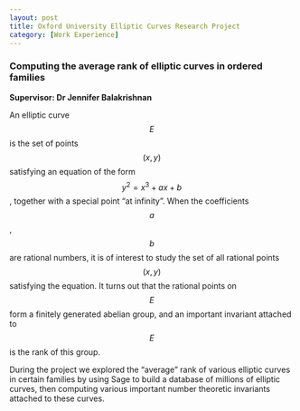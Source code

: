```yaml
---
layout: post
title: Oxford University Elliptic Curves Research Project
category: [Work Experience]
---
```


### Computing the average rank of elliptic curves in ordered families

<strong>Supervisor: Dr Jennifer Balakrishnan</strong>

An elliptic curve $$ E $$ is the set of points $$ (x, y) $$ satisfying an equation of the form $$ y^2 = x^3 + ax + b $$, together with a special point “at infinity”. When the coefficients $$ a $$, $$ b $$ are rational numbers, it is of interest to study the set of all rational points $$ (x, y) $$ satisfying the equation. It turns out that the rational points on $$ E $$ form a finitely generated abelian group, and an important invariant attached to $$ E $$ is the rank of this group.
<!--excerpt ends here-->
During the project we explored the “average” rank of various elliptic curves in certain families by using Sage to build a database of millions of elliptic curves, then computing various important number theoretic invariants attached to these curves.

